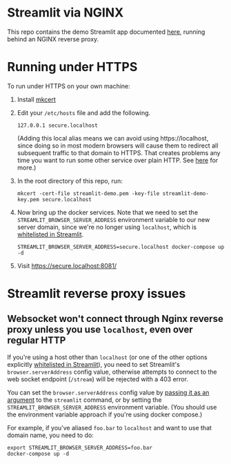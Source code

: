# Streamlit via NGINX

This repo contains the demo Streamlit app documented [here](https://docs.streamlit.io/library/get-started/create-an-app), running behind an NGINX reverse proxy.

# Running under HTTPS

To run under HTTPS on your own machine:

1. Install [mkcert](https://github.com/FiloSottile/mkcert#installation)
2. Edit your `/etc/hosts` file and add the following.

    ```
    127.0.0.1 secure.localhost
    ```

    (Adding this local alias means we can avoid using https://localhost, since doing so in most modern browsers will cause them to redirect all subsequent traffic to that domain to HTTPS. That creates problems any time you want to run some other service over plain HTTP. See [here](https://stackoverflow.com/q/25277457) for more.)

3. In the root directory of this repo, run:

    ```
    mkcert -cert-file streamlit-demo.pem -key-file streamlit-demo-key.pem secure.localhost
    ```

4. Now bring up the docker services. Note that we need to set the `STREAMLIT_BROWSER_SERVER_ADDRESS` environment variable to our new server domain, since we're no longer using `localhost`, which is [whitelisted in Streamlit](https://github.com/streamlit/streamlit/blob/dd9084523e365e637443ea351eaaaa25f52d8412/lib/streamlit/server/server_util.py#L103).

    ```
    STREAMLIT_BROWSER_SERVER_ADDRESS=secure.localhost docker-compose up -d
    ```

5. Visit https://secure.localhost:8081/

# Streamlit reverse proxy issues

## Websocket won't connect through Nginx reverse proxy unless you use `localhost`, even over regular HTTP

If you're using a host other than `localhost` (or one of the other options explicitly [whitelisted in Streamlit](https://github.com/streamlit/streamlit/blob/dd9084523e365e637443ea351eaaaa25f52d8412/lib/streamlit/server/server_util.py#L101)), you need to set Streamlit's `browser.serverAddress` config value, otherwise attempts to connect to the web socket endpoint (`/stream`) will be rejected with a 403 error.

You can set the `browser.serverAddress` config value by [passing it as an argument](https://docs.streamlit.io/library/advanced-features/configuration) to the `streamlit` command, or by setting the `STREAMLIT_BROWSER_SERVER_ADDRESS` environment variable. (You should use the environment variable approach if you're using docker compose.)

For example, if you've aliased `foo.bar` to `localhost` and want to use that domain name, you need to do:

```
export STREAMLIT_BROWSER_SERVER_ADDRESS=foo.bar
docker-compose up -d
```
